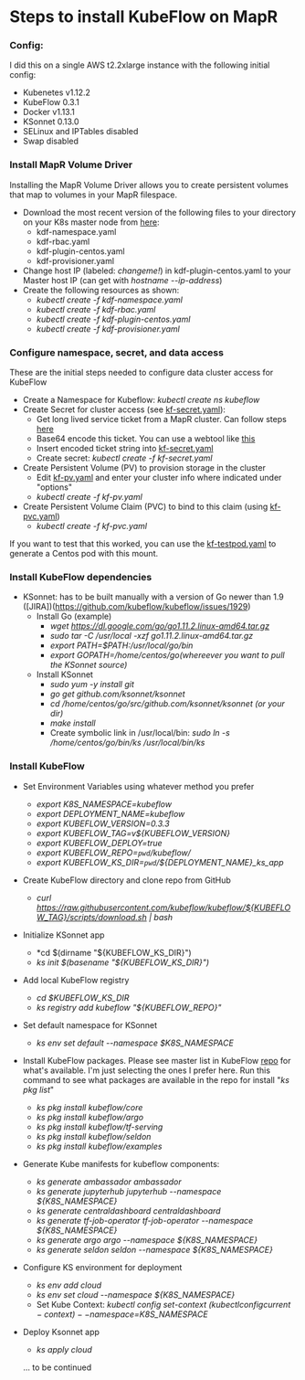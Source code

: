 # Steps to install KubeFlow on MapR
### Config: 
I did this on a single AWS t2.2xlarge instance with the following initial config:
* Kubenetes v1.12.2
* KubeFlow 0.3.1
* Docker v1.13.1
* KSonnet 0.13.0
* SELinux and IPTables disabled
* Swap disabled


### Install MapR Volume Driver
Installing the MapR Volume Driver allows you to create persistent volumes that map to volumes in your MapR filespace.
* Download the most recent version of the following files to your directory on your K8s master node from [here](http://package.mapr.com/tools/KubernetesDataFabric/):
  * kdf-namespace.yaml
  * kdf-rbac.yaml
  * kdf-plugin-centos.yaml
  * kdf-provisioner.yaml
* Change host IP (labeled: *changeme!*) in kdf-plugin-centos.yaml to your Master host IP (can get with *hostname --ip-address*)
* Create the following resources as shown:
  * *kubectl create -f kdf-namespace.yaml*
  * *kubectl create -f kdf-rbac.yaml*
  * *kubectl create -f kdf-plugin-centos.yaml*
  * *kubectl create -f kdf-provisioner.yaml*


### Configure namespace, secret, and data access
These are the initial steps needed to configure data cluster access for KubeFlow
* Create a Namespace for Kubeflow: *kubectl create ns kubeflow*
* Create Secret for cluster access (see [kf-secret.yaml](kf-secret.yaml)):
  * Get long lived service ticket from a MapR cluster. Can follow steps [here](https://mapr.com/docs/61/SecurityGuide/GeneratingServiceTicket.html)
  * Base64 encode this ticket. You can use a webtool like [this](https://www.base64encode.org/)
  * Insert encoded ticket string into [kf-secret.yaml](kf-secret.yaml) 
  * Create secret: *kubectl create -f kf-secret.yaml*
* Create Persistent Volume (PV) to provision storage in the cluster
  * Edit [kf-pv.yaml](kf-pv.yaml) and enter your cluster info where indicated under "options"
  * *kubectl create -f kf-pv.yaml*
* Create Persistent Volume Claim (PVC) to bind to this claim (using [kf-pvc.yaml](kf-pvc.yaml))
  * *kubectl create -f kf-pvc.yaml* 

 If you want to test that this worked, you can use the [kf-testpod.yaml](kf-testpod.yaml) to generate a Centos pod with this mount.

### Install KubeFlow dependencies
* KSonnet: has to be built manually with a version of Go newer than 1.9  ([JIRA])(https://github.com/kubeflow/kubeflow/issues/1929)
  * Install Go (example)
    * *wget https://dl.google.com/go/go1.11.2.linux-amd64.tar.gz*
    * *sudo tar -C /usr/local -xzf go1.11.2.linux-amd64.tar.gz*
    * *export PATH=$PATH:/usr/local/go/bin*
    * *export GOPATH=/home/centos/go(whereever you want to pull the KSonnet source)*
  * Install KSonnet
    * *sudo yum -y install git*
    * *go get github.com/ksonnet/ksonnet*
    * *cd /home/centos/go/src/github.com/ksonnet/ksonnet (or your dir)*
    * *make install*
    * Create symbolic link in /usr/local/bin: *sudo ln -s /home/centos/go/bin/ks /usr/local/bin/ks*

### Install KubeFlow 
* Set Environment Variables using whatever method you prefer
  * *export K8S_NAMESPACE=kubeflow*
  * *export DEPLOYMENT_NAME=kubeflow*
  * *export KUBEFLOW_VERSION=0.3.3*
  * *export KUBEFLOW_TAG=v${KUBEFLOW_VERSION}*
  * *export KUBEFLOW_DEPLOY=true*
  * *export KUBEFLOW_REPO=`pwd`/kubeflow/*
  * *export KUBEFLOW_KS_DIR=`pwd`/${DEPLOYMENT_NAME}_ks_app*
* Create KubeFlow directory and clone repo from GitHub
  * *curl https://raw.githubusercontent.com/kubeflow/kubeflow/${KUBEFLOW_TAG}/scripts/download.sh | bash*
* Initialize KSonnet app 
  * *cd $(dirname "${KUBEFLOW_KS_DIR}")
  * *ks init $(basename "${KUBEFLOW_KS_DIR}")*
* Add local KubeFlow registry
  * *cd $KUBEFLOW_KS_DIR*
  * *ks registry add kubeflow "${KUBEFLOW_REPO}"*
* Set default namespace for KSonnet
  * *ks env set default --namespace $K8S_NAMESPACE*
* Install KubeFlow packages. Please see master list in KubeFlow [repo](https://github.com/kubeflow) for what's available. I'm just selecting the ones I prefer here. Run this command to see what packages are available in the repo for install "*ks pkg list*"
  * *ks pkg install kubeflow/core*
  * *ks pkg install kubeflow/argo*
  * *ks pkg install kubeflow/tf-serving*
  * *ks pkg install kubeflow/seldon*
  * *ks pkg install kubeflow/examples*
* Generate Kube manifests for kubeflow components:
  * *ks generate ambassador ambassador*
  * *ks generate jupyterhub jupyterhub --namespace ${K8S_NAMESPACE}*
  * *ks generate centraldashboard centraldashboard*
  * *ks generate tf-job-operator tf-job-operator --namespace ${K8S_NAMESPACE}*
  * *ks generate argo argo --namespace ${K8S_NAMESPACE}*
  * *ks generate seldon seldon --namespace ${K8S_NAMESPACE}*
* Configure KS environment for deployment
  * *ks env add cloud*
  * *ks env set cloud --namespace ${K8S_NAMESPACE}*
  * Set Kube Context: *kubectl config set-context $(kubectl config current-context) --namespace=$K8S_NAMESPACE*
* Deploy Ksonnet app
  * *ks apply cloud*


  ... to be continued







